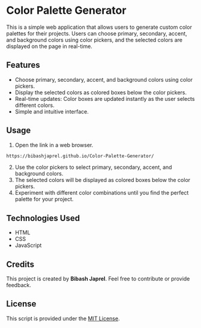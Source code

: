 # Color Palette Generator

This is a simple web application that allows users to generate custom color palettes for their projects. Users can choose primary, secondary, accent, and background colors using color pickers, and the selected colors are displayed on the page in real-time.

## Features

- Choose primary, secondary, accent, and background colors using color pickers.
- Display the selected colors as colored boxes below the color pickers.
- Real-time updates: Color boxes are updated instantly as the user selects different colors.
- Simple and intuitive interface.

## Usage

1. Open the link in a web browser.
```bash
https://bibashjaprel.github.io/Color-Palette-Generator/
```
 
2. Use the color pickers to select primary, secondary, accent, and background colors.
3. The selected colors will be displayed as colored boxes below the color pickers.
4. Experiment with different color combinations until you find the perfect palette for your project.

## Technologies Used

- HTML
- CSS
- JavaScript

## Credits

This project is created by <b>Bibash Japrel</b>. Feel free to contribute or provide feedback.
## License
This script is provided under the [MIT License](LICENSE).
